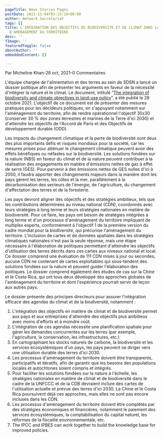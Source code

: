 ```yaml
---
pageTitle: News Stories Pages
postDate: 2021-11-04T03:15:19+00:00
author: Network Secretariat
tags: []
title: L'INTEGRATION DES OBJECTIFS DE BIODIVERSITE ET DE CLIMAT DANS LA POLITIQUE
  D'AMENAGEMENT DU TERRITOIRE
desc: ''
fImage: ''
featuredToggle: false
aboutAuthor: ''
embeddedContent: []

---
```

Par Micheline Khan-28 oct, 2021-0 Commentaires

L'équipe chargée de l'alimentation et des terres au sein de SDSN a lancé un dossier politique afin de présenter les arguments en faveur de la nécessité d'intégrer la nature et le climat. Le document, intitulé “[The integration of biodiversity and climate objectives in land-use policy](https://resources.unsdsn.org/the-integration-of-biodiversity-and-climate-objectives-in-land-use-policy?_ga=2.172540515.1183774107.1636037505-1073873019.1634128170)”, a été publié le 28 octobre 2021. L'objectif de ce document est de présenter des mesures pratiques pour les décideurs politiques, en s'appuyant notamment sur l'aménagement du territoire, afin de rendre opérationnel l'objectif 30x30 (conserver 30 % des zones terrestres et marines de la Terre d'ici 2030) et d'atteindre les objectifs de l'Accord de Paris et des Objectifs de développement durable (ODD).

Les impacts du changement climatique et la perte de biodiversité sont deux des plus importants défis et risques mondiaux pour la société, car les mesures prises pour atténuer le changement climatique peuvent avoir des effets bénéfiques ou néfastes sur la biodiversité. Les solutions fondées sur la nature (NBS) en faveur du climat et de la nature peuvent contribuer à la réalisation des engagements en matière d'émissions nettes de gaz à effet de serre (GES). Pour parvenir à des émissions nettes de GES nulles d'ici à 2050, il faudra apporter des changements majeurs dans la manière dont les pays gèrent les terres, les côtes et la mer, parallèlement à la décarbonisation des secteurs de l'énergie, de l'agriculture, du changement d'affectation des terres et de la foresterie.

Les pays devront aligner des objectifs et des stratégies ambitieux, tels que les contributions déterminées au niveau national (CDN), coordonnés avec leurs stratégies à long terme et leurs stratégies nationales en matière de biodiversité. Pour ce faire, les pays ont besoin de stratégies intégrées à long terme et d'un processus d'aménagement du territoire impliquant de multiples experts, conformément à l'objectif 1 de la première version du cadre mondial pour la biodiversité, qui préconise l'aménagement du territoire. L'inclusion de cartes et de données spatiales dans les stratégies climatiques nationales n'est pas la seule réponse, mais une étape nécessaire à l'élaboration de politiques permettant d'atteindre les objectifs d'utilisation des terres décrits dans ces cartes aux niveaux national et local. Ce dossier comprend une évaluation de 111 CDN mises à jour ou secondes, aucune CDN ne contenant de cartes exploitables qui sous-tendent des solutions fondées sur la nature et peuvent guider l'élaboration des politiques. Le dossier comprend également des études de cas sur la Chine et le Costa Rica, qui ont tous deux développé des approches globales de l'aménagement du territoire et dont l'expérience pourrait servir de leçon aux autres pays.

Le dossier présente des principes directeurs pour assurer l'intégration efficace des agendas du climat et de la biodiversité, notamment :

1. L'intégration des objectifs en matière de climat et de biodiversité permet aux pays et aux entreprises d'atteindre des objectifs plus ambitieux avec moins d'efforts et à moindre coût.
2. L'intégration de ces agendas nécessite une planification spatiale pour gérer les demandes concurrentes sur les terres (par exemple, l'agriculture, la conservation, les infrastructures, etc.)
3. En cartographiant les stocks naturels de carbone, la biodiversité et les services écosystémiques d'un pays, les pays peuvent se diriger vers une utilisation durable des terres d'ici 2030.
4. Les processus d'aménagement du territoire doivent être transparents, participatifs et itératifs, afin de garantir que les besoins des populations locales et autochtones soient compris et intégrés.
5. Pour faciliter les solutions fondées sur la nature à l'échelle, les stratégies nationales en matière de climat et de biodiversité dans le cadre de la UNFCCC et de la CDB devraient inclure des cartes de l'utilisation actuelle et prévue des terres d'ici 2030. La Chine et le Costa Rica poursuivent déjà ces approches, mais elles ne sont pas encore incluses dans les CDN.
6. Les processus d'aménagement du territoire doivent être complétés par des stratégies économiques et financières, notamment le paiement des services écosystémiques, la comptabilisation du capital naturel, les réformes de la fiscalité environnementale, etc.
7. The IPCC and IPBES can work together to build the knowledge base for improved policies.